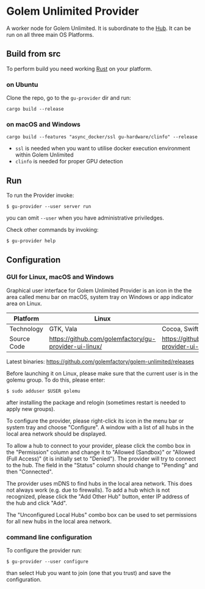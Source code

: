 
# Golem Unlimited Provider

A worker node for Golem Unlimited. It is subordinate to the [Hub](../gu-hub). 
It can be run on all three main OS Platforms.

## Build from src

To perform build you need working [Rust](https://rustup.rs) on your platform.

### on Ubuntu

Clone the repo, go to the `gu-provider` dir and run:
```
cargo build --release
```
### on macOS and Windows
```
cargo build --features "async_docker/ssl gu-hardware/clinfo" --release
```
* `ssl` is needed when you want to utilise docker execution environment within Golem Unlimited  
* `clinfo` is needed for proper GPU detection

## Run

To run the Provider invoke:
```
$ gu-provider --user server run
```

you can omit `--user` when you have administrative priviledges.

Check other commands by invoking:

```
$ gu-provider help
```

## Configuration

### GUI for Linux, macOS and Windows

Graphical user interface for Golem Unlimited Provider is an icon in the the area called menu bar on macOS, system tray on Windows or app indicator area on Linux.

| Platform | Linux | macOS | Windows |
|--|--|--|--|
| Technology | GTK, Vala | Cocoa, Swift | C#, .NET |
| Source Code | https://github.com/golemfactory/gu-provider-ui-linux/ | https://github.com/golemfactory/gu-provider-ui-mac/ | https://github.com/golemfactory/gu-provider-ui-windows/ |

Latest binaries:
https://github.com/golemfactory/golem-unlimited/releases

Before launching it on Linux, please make sure that the current user is in the golemu group. To do this, please enter:

```$ sudo adduser $USER golemu```

after installing the package and relogin (sometimes restart is needed to apply new groups). 

To configure the provider, please right-click its icon in the menu bar or system tray and choose "Configure". A window with a list of all hubs in the local area network should be displayed.

To allow a hub to connect to your provider, please click the combo box in the "Permission" column and change it to "Allowed (Sandbox)" or "Allowed (Full Access)" (it is initially set to "Denied"). The provider will try to connect to the hub. The field in the "Status" column should change to "Pending" and then "Connected".

The provider uses mDNS to find hubs in the local area network. This does not always work (e.g. due to firewalls). To add a hub which is not recognized, please click the "Add Other Hub" button, enter IP address of the hub and click "Add".

The "Unconfigured Local Hubs" combo box can be used to set permissions for all new hubs in the local area network.

### command line configuration

To configure the provider run:
```
$ gu-provider --user configure
```
than select Hub you want to join (one that you trust) and save the configuration. 
